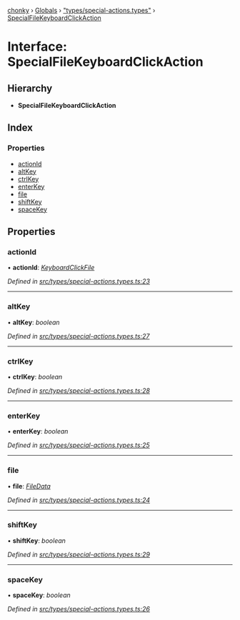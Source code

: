 [chonky](../README.md) › [Globals](../globals.md) › ["types/special-actions.types"](../modules/_types_special_actions_types_.md) › [SpecialFileKeyboardClickAction](_types_special_actions_types_.specialfilekeyboardclickaction.md)

# Interface: SpecialFileKeyboardClickAction

## Hierarchy

* **SpecialFileKeyboardClickAction**

## Index

### Properties

* [actionId](_types_special_actions_types_.specialfilekeyboardclickaction.md#actionid)
* [altKey](_types_special_actions_types_.specialfilekeyboardclickaction.md#altkey)
* [ctrlKey](_types_special_actions_types_.specialfilekeyboardclickaction.md#ctrlkey)
* [enterKey](_types_special_actions_types_.specialfilekeyboardclickaction.md#enterkey)
* [file](_types_special_actions_types_.specialfilekeyboardclickaction.md#file)
* [shiftKey](_types_special_actions_types_.specialfilekeyboardclickaction.md#shiftkey)
* [spaceKey](_types_special_actions_types_.specialfilekeyboardclickaction.md#spacekey)

## Properties

###  actionId

• **actionId**: *[KeyboardClickFile](../enums/_types_special_actions_types_.specialaction.md#keyboardclickfile)*

*Defined in [src/types/special-actions.types.ts:23](https://github.com/TimboKZ/Chonky/blob/eb6f214/src/types/special-actions.types.ts#L23)*

___

###  altKey

• **altKey**: *boolean*

*Defined in [src/types/special-actions.types.ts:27](https://github.com/TimboKZ/Chonky/blob/eb6f214/src/types/special-actions.types.ts#L27)*

___

###  ctrlKey

• **ctrlKey**: *boolean*

*Defined in [src/types/special-actions.types.ts:28](https://github.com/TimboKZ/Chonky/blob/eb6f214/src/types/special-actions.types.ts#L28)*

___

###  enterKey

• **enterKey**: *boolean*

*Defined in [src/types/special-actions.types.ts:25](https://github.com/TimboKZ/Chonky/blob/eb6f214/src/types/special-actions.types.ts#L25)*

___

###  file

• **file**: *[FileData](_types_files_types_.filedata.md)*

*Defined in [src/types/special-actions.types.ts:24](https://github.com/TimboKZ/Chonky/blob/eb6f214/src/types/special-actions.types.ts#L24)*

___

###  shiftKey

• **shiftKey**: *boolean*

*Defined in [src/types/special-actions.types.ts:29](https://github.com/TimboKZ/Chonky/blob/eb6f214/src/types/special-actions.types.ts#L29)*

___

###  spaceKey

• **spaceKey**: *boolean*

*Defined in [src/types/special-actions.types.ts:26](https://github.com/TimboKZ/Chonky/blob/eb6f214/src/types/special-actions.types.ts#L26)*
